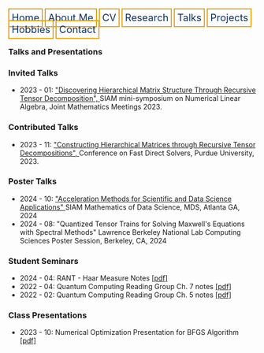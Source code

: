 <html lang="en-US">
<head>
<style>
th, td {
  border-style: none;

body {
  margin: 0;
  font-family: Arial, Helvetica, sans-serif;
}

.topnav {
  overflow: hidden;
  background-color: #333;
}

.topnav a {
  float: left;
  color: #0E315F;
  border:2px solid #E69F0A;
  text-align: center;
  padding: 20px 24px;
  text-decoration: none;
  font-size: 17px;
}

.topnav a:hover {
  background-color: #ddd;
  color: black;
}

.topnav a.active {
  background-color: #04AA6D;
  color: white;
}
}
</style>
</head>
<body>
 
  
 <div class= "topnav">
  <a style = "color: #0E315F; font-size: 20px; border: 2px solid #E69F0A; padding: 5px; text-decoration: none;" href="mtscott.github.io/index.md">Home</a>
  <a style = "color: #0E315F; font-size: 20px; border: 2px solid #E69F0A; padding: 5px; text-decoration: none;" href="/about.html">About Me</a>
  <a style = "color: #0E315F; font-size: 20px; border: 2px solid #E69F0A; padding: 5px; text-decoration: none;" href="/vita.html">CV</a>
  <a style = "color: #0E315F; font-size: 20px; border: 2px solid #E69F0A; padding: 5px; text-decoration: none;" href="/research.html">Research</a>
  <a style = "color: #0E315F; font-size: 20px; border: 2px solid #E69F0A; padding: 5px; text-decoration: none;" href="/talks.html">Talks</a>
  <a style = "color: #0E315F; font-size: 20px; border: 2px solid #E69F0A; padding: 5px; text-decoration: none;" href="/projects.html">Projects</a>
  <a style = "color: #0E315F; font-size: 20px; border: 2px solid #E69F0A; padding: 5px; text-decoration: none;" href="/hobbies.html">Hobbies</a>
  <a style = "color: #0E315F; font-size: 20px; border: 2px solid #E69F0A; padding: 5px; text-decoration: none;" href="/contact.html">Contact</a>
 </div>

  <section>
  


  <article>
    <h1>Talks and Presentations</h1>
    <h3> Invited Talks</h3>
      <ul>
        <li> 2023 - 01: <a href = "https://meetings.ams.org/math/jmm2023/meetingapp.cgi/Paper/19330"> "Discovering Hierarchical Matrix Structure Through Recursive Tensor Decomposition", </a> SIAM mini-symposium on Numerical Linear Algebra, Joint Mathematics Meetings 2023. <!--[<a href = "JMM2023.pdf"> [pdf] </a>]-->
        </li>
        <!--<li> 2022 - 09: "It's Tensor Time!", Tufts University <a href = "https://sites.tufts.edu/mondaymathmeeting/"> Monday Math Meeting</a>. [<a  href = "EminarNotes.pdf" target="_blank">pdf</a>] </li>-->
      </ul>
    <h3> Contributed Talks</h3>
      <ul>
        <li> 2023 - 11: <a href = "https://www.math.purdue.edu/~xiaj/FastSolvers2023/index.html"> "Constructing Hierarchical Matrices through Recursive Tensor Decompositions", </a> Conference on Fast Direct Solvers, Purdue University, 2023.
          <!--[<a href = "JMM2023.pdf"> [pdf] </a>]-->
        </li>
      </ul>
    <h3> Poster Talks </h3>
      <ul> 
        <li> 2024 - 10: <a href = "https://meetings.siam.org/sess/dsp_programsess.cfm?SESSIONCODE=80908"> "Acceleration Methods for Scientific and Data Science Applications" </a> SIAM Mathematics of Data Science, MDS, Atlanta GA, 2024 </li>
        <li> 2024 - 08: "Quantized Tensor Trains for Solving Maxwell's Equations with Spectral Methods" Lawrence Berkeley National Lab Computing Sciences Poster Session, Berkeley, CA, 2024 </li>
      </ul>
    <h3> Student Seminars </h3>
      <ul>
        <li> 2024 - 04: RANT - Haar Measure Notes <a  href = "HaarMeasure.pdf" target="_blank"> [pdf]  </a></li>
        <li> 2022 - 04: Quantum Computing Reading Group Ch. 7 notes <a  href = "LiptonQCReadingGroupCh7Notes.pdf" target="_blank"> [pdf] </a></li>
        <li> 2022 - 02: Quantum Computing Reading Group Ch. 5 notes <a  href = "LiptonQCReadingGroupCh5Notes.pdf" target="_blank"> [pdf] </a></li>
      </ul>
    <h3> Class Presentations</h3>
      <ul>
        <li> 2023 - 10: Numerical Optimization Presentation for BFGS Algorithm <a  href = "BFGSpresentation.pdf" target="_blank"> [pdf] </a></li> 
      </ul>
  </article>

</section>



</body>
</html>
